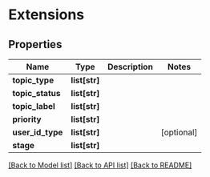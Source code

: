 # Extensions

## Properties
Name | Type | Description | Notes
------------ | ------------- | ------------- | -------------
**topic_type** | **list[str]** |  | 
**topic_status** | **list[str]** |  | 
**topic_label** | **list[str]** |  | 
**priority** | **list[str]** |  | 
**user_id_type** | **list[str]** |  | [optional] 
**stage** | **list[str]** |  | 

[[Back to Model list]](../README.md#documentation-for-models) [[Back to API list]](../README.md#documentation-for-api-endpoints) [[Back to README]](../README.md)


